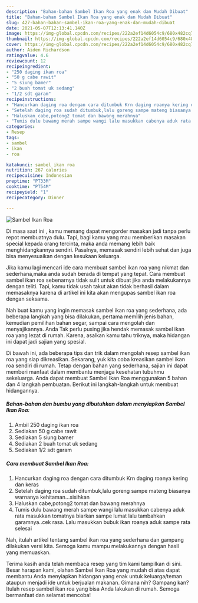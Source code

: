 ```yaml
---
description: "Bahan-bahan Sambel Ikan Roa yang enak dan Mudah Dibuat"
title: "Bahan-bahan Sambel Ikan Roa yang enak dan Mudah Dibuat"
slug: 427-bahan-bahan-sambel-ikan-roa-yang-enak-dan-mudah-dibuat
date: 2021-05-07T12:13:41.140Z
image: https://img-global.cpcdn.com/recipes/222a2ef14d6054c9/680x482cq70/sambel-ikan-roa-foto-resep-utama.jpg
thumbnail: https://img-global.cpcdn.com/recipes/222a2ef14d6054c9/680x482cq70/sambel-ikan-roa-foto-resep-utama.jpg
cover: https://img-global.cpcdn.com/recipes/222a2ef14d6054c9/680x482cq70/sambel-ikan-roa-foto-resep-utama.jpg
author: Aiden Richardson
ratingvalue: 4.6
reviewcount: 12
recipeingredient:
- "250 daging ikan roa"
- "50 g cabe rawit"
- "5 siung bamer"
- "2 buah tomat uk sedang"
- "1/2 sdt garam"
recipeinstructions:
- "Hancurkan daging roa dengan cara ditumbuk Krn daging roanya kering dan keras"
- "Setelah daging roa sudah ditumbuk,lalu goreng sampe mateng biasanya warnanya kehitaman...sisihkan"
- "Haluskan cabe,potong2 tomat dan bawang merahnya"
- "Tumis dulu bawang merah sampe wangi lalu masukkan cabenya aduk rata masukkan tomatnya biarkan sampe lumat lalu tambahkan garamnya..cek rasa. Lalu masukkan bubuk ikan roanya aduk sampe rata selesai"
categories:
- Resep
tags:
- sambel
- ikan
- roa

katakunci: sambel ikan roa 
nutrition: 267 calories
recipecuisine: Indonesian
preptime: "PT33M"
cooktime: "PT54M"
recipeyield: "1"
recipecategory: Dinner

---
```



![Sambel Ikan Roa](https://img-global.cpcdn.com/recipes/222a2ef14d6054c9/680x482cq70/sambel-ikan-roa-foto-resep-utama.jpg)

Di masa  saat ini , kamu memang dapat mengorder masakan jadi tanpa perlu repot membuatnya dulu. Tapi, bagi kamu yang mau memberikan masakan special kepada orang tercinta, maka anda memang lebih baik menghidangkannya sendiri. Pasalnya, memasak sendiri lebih sehat dan juga bisa menyesuaikan dengan kesukaan keluarga.

Jika kamu lagi mencari ide cara membuat sambel ikan roa yang nikmat dan sederhana,maka anda sudah berada di tempat yang tepat. Cara membuat sambel ikan roa  sebenarnya tidak sulit untuk dibuat jika anda melakukannya dengan teliti. Tapi, kamu tidak usah takut akan tidak berhasil dalam memasaknya 
karena di artikel ini kita akan mengupas sambel ikan roa dengan seksama.  



Nah buat kamu yang ingin memasak sambel ikan roa yang sederhana, ada beberapa langkah yang bisa dilakukan, pertama memilih jenis bahan, kemudian pemilihan bahan segar, sampai cara mengolah dan menyajikannya. Anda Tak perlu pusing jika hendak memasak sambel ikan roa yang lezat di rumah. Karena, asalkan kamu  tahu triknya, maka hidangan ini dapat jadi sajian yang spesial.

Di bawah ini, ada beberapa tips dan trik dalam mengolah resep sambel ikan roa yang siap dikreasikan. Sekarang, yuk kita coba kreasikan sambel ikan roa sendiri di rumah. Tetap dengan bahan yang sederhana, sajian ini dapat memberi manfaat dalam membantu menjaga kesehatan tubuhmu sekeluarga. Anda dapat membuat Sambel Ikan Roa menggunakan 5 bahan dan 4 langkah pembuatan. Berikut ini langkah-langkah untuk membuat hidangannya.

<!--inarticleads1-->

##### Bahan-bahan dan bumbu yang dibutuhkan dalam menyiapkan Sambel Ikan Roa:

1. Ambil 250 daging ikan roa
1. Sediakan 50 g cabe rawit
1. Sediakan 5 siung bamer
1. Sediakan 2 buah tomat uk sedang
1. Sediakan 1/2 sdt garam




<!--inarticleads2-->

##### Cara membuat Sambel Ikan Roa:

1. Hancurkan daging roa dengan cara ditumbuk Krn daging roanya kering dan keras
1. Setelah daging roa sudah ditumbuk,lalu goreng sampe mateng biasanya warnanya kehitaman...sisihkan
1. Haluskan cabe,potong2 tomat dan bawang merahnya
1. Tumis dulu bawang merah sampe wangi lalu masukkan cabenya aduk rata masukkan tomatnya biarkan sampe lumat lalu tambahkan garamnya..cek rasa. Lalu masukkan bubuk ikan roanya aduk sampe rata selesai




Nah, itulah artikel tentang  sambel ikan roa  yang sederhana dan gampang dilakukan versi kita. Semoga kamu mampu melakukannya dengan hasil yang memuaskan. 

Terima kasih anda telah membaca resep yang tim kami tampilkan di sini. Besar harapan kami, olahan  Sambel Ikan Roa yang mudah di atas dapat membantu Anda menyiapkan hidangan yang enak untuk keluarga/teman ataupun menjadi ide untuk berjualan makanan. Gimana nih? Gampang kan? Itulah resep sambel ikan roa yang bisa Anda lakukan di rumah. Semoga bermanfaat dan selamat mencoba!

